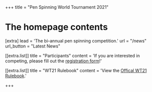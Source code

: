 +++
title = "Pen Spinning World Tournament 2021"


# The homepage contents
[extra]
lead = 'The bi-annual pen spinning competition.'
url = "/news"
url_button = "Latest News"

[[extra.list]]
title = "Participants"
content = 'If you are interested in competing, please fill out the <a href="#">registration form</a>!'

[[extra.list]]
title = "WT21 Rulebook"
content = 'View the <a href="https://drive.google.com/file/d/1ZfoYf19mrN-wD_s4M9e9BOZLg-cTftit/view">Offical WT21 Rulebook</a>.'

+++
